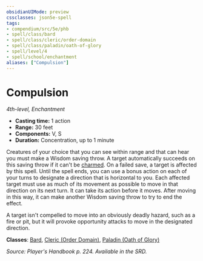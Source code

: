 ```yaml
---
obsidianUIMode: preview
cssclasses: json5e-spell
tags:
- compendium/src/5e/phb
- spell/class/bard
- spell/class/cleric/order-domain
- spell/class/paladin/oath-of-glory
- spell/level/4
- spell/school/enchantment
aliases: ["Compulsion"]
---
```

# Compulsion
*4th-level, Enchantment*  

- **Casting time:** 1 action
- **Range:** 30 feet
- **Components:** V, S
- **Duration:** Concentration, up to 1 minute

Creatures of your choice that you can see within range and that can hear you must make a Wisdom saving throw. A target automatically succeeds on this saving throw if it can't be [charmed](rules/conditions.md#charmed). On a failed save, a target is affected by this spell. Until the spell ends, you can use a bonus action on each of your turns to designate a direction that is horizontal to you. Each affected target must use as much of its movement as possible to move in that direction on its next turn. It can take its action before it moves. After moving in this way, it can make another Wisdom saving throw to try to end the effect.

A target isn't compelled to move into an obviously deadly hazard, such as a fire or pit, but it will provoke opportunity attacks to move in the designated direction.

**Classes**: [Bard](compendium/classes/bard.md), [Cleric (Order Domain)](compendium/classes/cleric-order-domain-tce.md), [Paladin (Oath of Glory)](compendium/classes/paladin-oath-of-glory-tce.md)

*Source: Player's Handbook p. 224. Available in the SRD.*